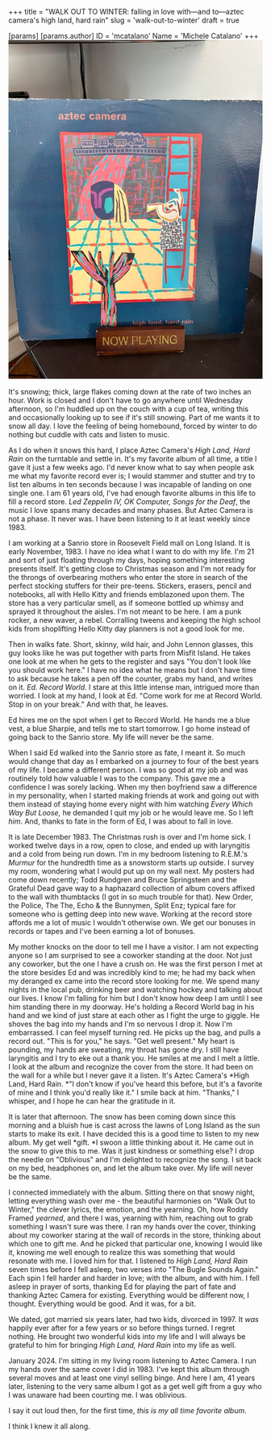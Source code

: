 +++
title = "WALK OUT TO WINTER: falling in love with—and to—aztec camera's high land, hard rain"
slug = 'walk-out-to-winter'
draft = true

[params]
  [params.author]
    ID = 'mcatalano'
    Name = 'Michele Catalano'
+++
![my original 1983 copy](./unnamed.jpg "my original 1983 copy")

It's snowing; thick, large flakes coming down at the rate of two inches an hour.
Work is closed and I don't have to go anywhere until Wednesday afternoon, so I'm
huddled up on the couch with a cup of tea, writing this and occasionally looking
up to see if it's still snowing. Part of me wants it to snow all day. I love the
feeling of being homebound, forced by winter to do nothing but cuddle with cats
and listen to music.

As I do when it snows this hard, I place Aztec Camera's *High Land, Hard Rain*
on the turntable and settle in. It's my favorite album of all time, a title I
gave it just a few weeks ago. I'd never know what to say when people ask me what
my favorite record ever is; I would stammer and stutter and try to list ten
albums in ten seconds because I was incapable of landing on one single one. I am
61 years old, I've had enough favorite albums in this life to fill a record
store. *Led Zeppelin IV, OK Computer, Songs for the Deaf*, the music I love
spans many decades and many phases. But Aztec Camera is not a phase. It never
was. I have been listening to it at least weekly since 1983.

I am working at a Sanrio store in Roosevelt Field mall on Long Island. It is
early November, 1983. I have no idea what I want to do with my life. I'm 21 and
sort of just floating through my days, hoping something interesting presents
itself. It's getting close to Christmas season and I'm not ready for the throngs
of overbearing mothers who enter the store in search of the perfect stocking
stuffers for their pre-teens. Stickers, erasers, pencil and notebooks, all with
Hello Kitty and friends emblazoned upon them. The store has a very particular
smell, as if someone bottled up whimsy and sprayed it throughout the aisles. I'm
not meant to be here. I am a punk rocker, a new waver, a rebel. Corralling
tweens and keeping the high school kids from shoplifting Hello Kitty day
planners is not a good look for me.

Then in walks fate. Short, skinny, wild hair, and John Lennon glasses, this guy
looks like he was put together with parts from Misfit Island. He takes one look
at me when he gets to the register and says "You don't look like you should work
here." I have no idea what he means but I don't have time to ask because he
takes a pen off the counter, grabs my hand, and writes on it. *Ed. Record
World*. I stare at this little intense man, intrigued more than worried. I look
at my hand, I look at Ed. "Come work for me at Record World. Stop in on your
break." And with that, he leaves.

Ed hires me on the spot when I get to Record World. He hands me a blue vest, a
blue Sharpie, and tells me to start tomorrow. I go home instead of going back to
the Sanrio store. My life will never be the same.

When I said Ed walked into the Sanrio store as fate, I meant it. So much would
change that day as I embarked on a journey to four of the best years of my life.
I became a different person. I was so good at my job and was routinely told how
valuable I was to the company. This gave me a confidence I was sorely lacking.
When my then boyfriend saw a difference in my personality, when I started making
friends at work and going out with them instead of staying home every night with
him watching *Every Which Way But Loose,* he demanded I quit my job or he would
leave me. So I left *him*. And, thanks to fate in the form of Ed, I was about to
fall in love.

It is late December 1983. The Christmas rush is over and I'm home sick. I worked
twelve days in a row, open to close, and ended up with laryngitis and a cold
from being run down. I'm in my bedroom listening to R.E.M.'s *Murmur* for the
hundredth time as a snowstorm starts up outside. I survey my room, wondering
what I would put up on my wall next. My posters had come down recently; Todd
Rundgren and Bruce Springsteen and the Grateful Dead gave way to a haphazard
collection of album covers affixed to the wall with thumbtacks (I got in so much
trouble for that). New Order, the Police, The The, Echo & the Bunnymen, Split
Enz; typical fare for someone who is getting deep into new wave. Working at the
record store affords me a lot of music I wouldn't otherwise own. We get our
bonuses in records or tapes and I've been earning a lot of bonuses.

My mother knocks on the door to tell me I have a visitor. I am not expecting
anyone so I am surprised to see a coworker standing at the door. Not just any
coworker, but the one I have a crush on. He was the first person I met at the
store besides Ed and was incredibly kind to me; he had my back when my deranged
ex came into the record store looking for me. We spend many nights in the local
pub, drinking beer and watching hockey and talking about our lives. I know I'm
falling for him but I don't know how deep I am until I see him standing there in
my doorway. He's holding a Record World bag in his hand and we kind of just
stare at each other as I fight the urge to giggle. He shoves the bag into my
hands and I'm so nervous I drop it. Now I'm embarrassed. I can feel myself
turning red. He picks up the bag, and pulls a record out. "This is for you," he
says. "Get well present." My heart is pounding, my hands are sweating, my throat
has gone dry. I still have laryngitis and I try to eke out a thank you. He
smiles at me and I melt a little. I look at the album and recognize the cover
from the store. It had been on the wall for a while but I never gave it a
listen. It's Aztec Camera's *High Land, Hard Rain. *"I don't know if you've
heard this before, but it's a favorite of mine and I think you'd really like
it." I smile back at him. "Thanks," I whisper, and I hope he can hear the
gratitude in it.

It is later that afternoon. The snow has been coming down since this morning and
a bluish hue is cast across the lawns of Long Island as the sun starts to make
its exit. I have decided this is a good time to listen to my new album. My get
well *gift. *I swoon a little thinking about it. He came out in the snow to give
this to me. Was it just kindness or something else? I drop the needle on
"Oblivious" and I'm delighted to recognize the song. I sit back on my bed,
headphones on, and let the album take over. My life will never be the same.

I connected immediately with the album. Sitting there on that snowy night,
letting everything wash over me - the beautiful harmonies on "Walk Out to
Winter," the clever lyrics, the emotion, and the yearning. Oh, how Roddy Framed
*yearned*, and there I was, yearning with him, reaching out to grab something I
wasn't sure was there. I ran my hands over the cover, thinking about my coworker
staring at the wall of records in the store, thinking about which one to gift
me. And he picked that particular one, knowing I would like it, knowing me well
enough to realize this was something that would resonate with me. I loved him
for that. I listened to *High Land, Hard Rain* seven times before I fell asleep,
two verses into "The Bugle Sounds Again." Each spin I fell harder and harder in
love; with the album, and with him. I fell asleep in prayer of sorts, thanking
Ed for playing the part of fate and thanking Aztec Camera for existing.
Everything would be different now, I thought. Everything would be good. And it
was, for a bit.

We dated, got married six years later, had two kids, divorced in 1997. It *was*
happily ever after for a few years or so before things turned. I regret nothing.
He brought two wonderful kids into my life and I will always be grateful to him
for bringing *High Land, Hard Rain* into my life as well.

January 2024. I'm sitting in my living room listening to Aztec Camera. I run my
hands over the same cover I did in 1983. I've kept this album through several
moves and at least one vinyl selling binge. And here I am, 41 years later,
listening to the very same album I got as a get well gift from a guy who I was
unaware had been courting me. I was oblivious.

I say it out loud then, for the first time, *this is my all time favorite
album*.

I think I knew it all along.

